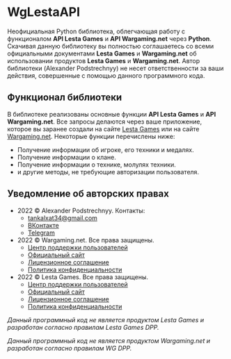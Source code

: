 # WgLestaAPI

Неофициальная Python библиотека, облегчающая работу с функционалом **API Lesta Games** и **API Wargaming.net** через **Python**. Скачивая данную библиотеку вы полностью соглашаетесь со всеми официальными документами **Lesta Games** и **Wargaming.net** об использовании продуктов **Lesta Games** и **Wargaming.net**. Автор библиотеки (Alexander Podstrechnyy) не несет ответственности за ваши действия, совершенные с помощью данного программного кода.

## Функционал библиотеки

В библиотеке реализованы основные функции **API Lesta Games** и **API Wargaming.net**. Все запросы делаются через ваше приложение, которое вы заранее создали на сайте [Lesta Games](https://developers.lesta.ru/applications/) или на сайте [Wargaming.net](https://developers.wargaming.net/applications/). Некоторые функции перечислены ниже:
- Получение информации об игроке, его техники и медалях.
- Получение информации о клане.
- Получение информации о технике, молулях техники.
- и другие методы, не требующие авторизации пользователя.

##  Уведомление об авторских правах

- 2022 © Alexander Podstrechnyy. Контакты: 
    - [tankalxat34@gmail.com](mailto:tankalxat34@gmail.com?subject=lestagamesapi)
    - [ВКонтакте](https://vk.com/tankalxat34)
    - [Telegram](https://tankalxat34.t.me)
- 2022 © Wargaming.net. Все права защищены.
    - [Центр поддержки пользователей](http://support.wargaming.net/)
    - [Официальный сайт](https://wargaming.net/)
    - [Лицензионное соглашение](https://eu.wargaming.net/user_agreement/)
    - [Политика конфиденциальности](https://eu.wargaming.net/privacy_policy/)
- 2022 © Lesta Games. Все права защищены. 
    - [Центр поддержки пользователей](https://lesta.ru/support/)
    - [Официальный сайт](https://lesta.ru/)
    - [Лицензионное соглашение](https://developers.lesta.ru/documentation/rules/agreement/)
    - [Политика конфиденциальности](https://legal.lesta.ru/privacy-policy/)

*Данный программный код не является продуктом Lesta Games и разработан согласно правилам Lesta Games DPP.*

*Данный программный код не является продуктом Wargaming.net и разработан согласно правилам WG DPP.*